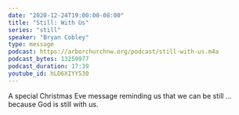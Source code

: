 ```yaml
---
date: "2020-12-24T19:00:00-08:00"
title: "Still: With Us"
series: "still"
speaker: "Bryan Cobley"
type: message
podcast: https://arborchurchnw.org/podcast/still-with-us.m4a
podcast_bytes: 13259977
podcast_duration: 17:39
youtube_id: hLD6XIYY530
---
```


A special Christmas Eve message reminding us that we can be still ... because God is still with us.
